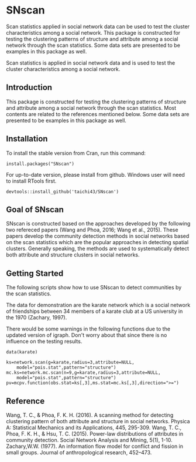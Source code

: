 # SNscan

Scan statistics applied in social network data can be used to test the cluster characteristics among a social network.
This package is constructed for testing the clustering patterns of structure and attribute among a
social network through the scan statistics.  Some data sets are presented to be examples in this package as well.

Scan statistics is applied in social network data and is used to test the cluster characteristics among a social network.

## Introduction 

This package is constructed for testing the clustering patterns of structure and attribute among a social network through the scan statistics. Most contents are related to the references mentioned below. Some data sets are presented to be examples in this package as well.

## Installation

To install the stable version from Cran, run this command:

```
install.packages("SNscan")
```

For up-to-date version, please install from github. Windows user will need to install RTools first.

```
devtools::install_github('taichi43/SNscan')
```

## Goal of SNscan

SNscan is constructed based on the approaches developed by the following two refereced papers (Wang and Phoa, 2016; Wang et al., 2015). These papers develop the community detection methods in social networks based on the scan statistics which are the popular approaches in detecting spatial clusters. Generally speaking, the methods are used to systematically detect both attribute and structure clusters in social networks.

## Getting Started

The following scripts show how to use SNscan to detect communities by the scan statistics.

The data for demonstration are the karate network which is a social network of friendships between 34 members of a karate club at a US university in the 1970 (Zachary, 1997).

There would be some warnings in the following functions due to the updated version of igraph. Don't worry about that since there is no influence on the testing results.

```
data(karate)

ks=network.scan(g=karate,radius=3,attribute=NULL,
	model="pois.stat",pattern="structure")	
mc.ks=network.mc.scan(n=9,g=karate,radius=3,attribute=NULL,
	model="pois.stat",pattern="structure")	
pv=mcpv.function(obs.stat=ks[,3],ms.stat=mc.ks[,3],direction=">=")

```

## Reference

Wang, T. C., & Phoa, F. K. H. (2016). A scanning method for detecting clustering pattern of both attribute and structure in social networks. Physica A: Statistical Mechanics and its Applications, 445, 295-309.
Wang, T. C., Phoa, F. K. H., & Hsu, T. C. (2015). Power-law distributions of attributes in community detection. Social Network Analysis and Mining, 5(1), 1-10.
Zachary,W.W. (1977). An information flow model for conflict and fission in small groups. Journal of anthropological research, 452–473.